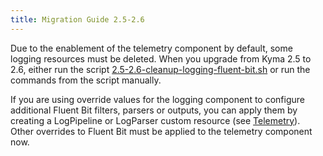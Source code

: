 ```yaml
---
title: Migration Guide 2.5-2.6
---
```


Due to the enablement of the telemetry component by default, some logging resources must be deleted. When you upgrade from Kyma 2.5 to 2.6, either run the script [2.5-2.6-cleanup-logging-fluent-bit.sh](./assets/2.5-2.6-cleanup-logging-fluent-bit.sh) or run the commands from the script manually.

If you are using override values for the logging component to configure additional Fluent Bit filters, parsers or outputs, you can apply them by creating a LogPipeline or LogParser custom resource (see [Telemetry](./01-overview/main-areas/observability/obsv-04-telemetry-in-kyma.md)). Other overrides to Fluent Bit must be applied to the telemetry component now.
